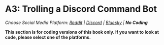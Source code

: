 # A3: Trolling a Discord Command Bot
_Choose Social Media Platform: <a href='../../../../../reddit/appendix/teaching/03_course_work/03_assignments/a3_troll_reply_bot.html'>Reddit</a> | <a href='../../../../../discord/appendix/teaching/03_course_work/03_assignments/a3_troll_reply_bot.html'>Discord</a> | <a href='../../../../../bsky/appendix/teaching/03_course_work/03_assignments/a3_troll_reply_bot.html'>Bluesky</a> | __No Coding___

__This section is for coding versions of this book only. If you want to look at code, please select one of the platforms.__